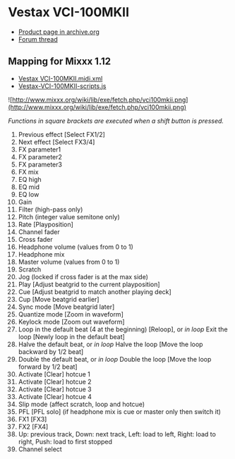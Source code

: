 # Vestax VCI-100MKII

  - [Product page in
    archive.org](http://web.archive.org/web/20140809134938/http://www.vestax.com/v/products/detail.php?cate_id=118&parent_id=8)
  - [Forum thread](http://www.mixxx.org/forums/viewtopic.php?f=7&t=6038)

## Mapping for Mixxx 1.12

  - [Vestax
    VCI-100MKII.midi.xml](https://raw.githubusercontent.com/sohet/mixxx/master/res/controllers/Vestax%20VCI-100MKII.midi.xml)
  - [Vestax-VCI-100MKII-scripts.js](https://raw.githubusercontent.com/sohet/mixxx/master/res/controllers/Vestax-VCI-100MKII-scripts.js)

![http://www.mixxx.org/wiki/lib/exe/fetch.php/vci100mkii.png](http://www.mixxx.org/wiki/lib/exe/fetch.php/vci100mkii.png)

*Functions in square brackets are executed when a shift button is
pressed.*

1.  Previous effect \[Select FX1/2\]
2.  Next effect \[Select FX3/4\]
3.  FX parameter1
4.  FX parameter2
5.  FX parameter3
6.  FX mix
7.  EQ high
8.  EQ mid
9.  EQ low
10. Gain
11. Filter (high-pass only)
12. Pitch (integer value semitone only)
13. Rate \[Playposition\]
14. Channel fader
15. Cross fader
16. Headphone volume (values from 0 to 1)
17. Headphone mix
18. Master volume (values from 0 to 1)
19. Scratch
20. Jog (locked if cross fader is at the max side)
21. Play \[Adjust beatgrid to the current playposition\]
22. Cue \[Adjust beatgrid to match another playing deck\]
23. Cup \[Move beatgrid earlier\]
24. Sync mode \[Move beatgrid later\]
25. Quantize mode \[Zoom in waveform\]
26. Keylock mode \[Zoom out waveform\]
27. Loop in the default beat (4 at the beginning) \[Reloop\], or *in
    loop* Exit the loop \[Newly loop in the default beat\]
28. Halve the default beat, or *in loop* Halve the loop \[Move the loop
    backward by 1/2 beat\]
29. Double the default beat, or *in loop* Double the loop \[Move the
    loop forward by 1/2 beat\]
30. Activate \[Clear\] hotcue 1
31. Activate \[Clear\] hotcue 2
32. Activate \[Clear\] hotcue 3
33. Activate \[Clear\] hotcue 4
34. Slip mode (affect scratch, loop and hotcue)
35. PFL \[PFL solo\] (if headphone mix is cue or master only then switch
    it)
36. FX1 \[FX3\]
37. FX2 \[FX4\]
38. Up: previous track, Down: next track, Left: load to left, Right:
    load to right, Push: load to first stopped
39. Channel select
